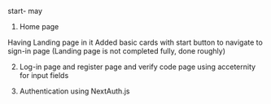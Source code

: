 start- may
1) Home page

Having Landing page in it
Added basic cards with start button to navigate to sign-in page (Landing page is not completed fully, done roughly)

2) Log-in page and register page and verify code page
using acceternity for input fields

3) Authentication using NextAuth.js






